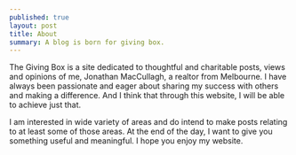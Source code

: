 ```yaml
---
published: true
layout: post
title: About
summary: A blog is born for giving box.
---
```


The Giving Box is a site dedicated to thoughtful and charitable posts, views and opinions of me, Jonathan MacCullagh, a realtor from Melbourne. I have always been passionate and eager about sharing my success with others and making a difference. And I think that through this website, I will be able to achieve just that.

I am interested in wide variety of areas and do intend to make posts relating to at least some of those areas. At the end of the day, I want to give you something useful and meaningful. I hope you enjoy my website.
